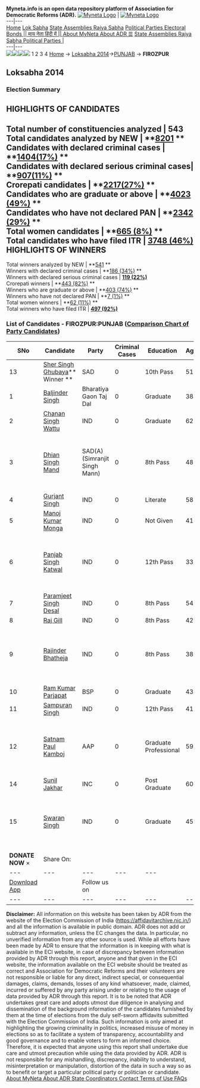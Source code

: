 **Myneta.info is an open data repository platform of Association for Democratic Reforms (ADR).**
[![Myneta Logo](https://www.myneta.info/lib/img/myneta-logo.png)](https://www.myneta.info/) | [![Myneta Logo](https://www.myneta.info/lib/img/adr-logo.png)](https://adrindia.org)  
---|---  
[Home](https://www.myneta.info/) [Lok Sabha](https://www.myneta.info/#ls "Lok Sabha") [ State Assemblies ](https://www.myneta.info/#sa "State Assemblies") [Rajya Sabha](https://www.myneta.info/#rs "Rajya Sabha") [Political Parties ](https://www.myneta.info/party "Political Parties") [ Electoral Bonds ](https://www.myneta.info/electoral_bonds "Electoral Bonds") [ || माय नेता हिंदी में || ](https://translate.google.co.in/translate?prev=hp&hl=en&js=y&u=www.myneta.info&sl=en&tl=hi&history_state0=) [ About MyNeta ](https://adrindia.org/content/about-myneta) [ About ADR ](https://adrindia.org/about-adr/who-we-are) [☰](javascript:void\(0\))
[ State Assemblies ](https://www.myneta.info/#sa "State Assemblies") [ Rajya Sabha ](https://www.myneta.info/#rs "Rajya Sabha") [ Political Parties ](https://www.myneta.info/party "Political Parties")
|   
---|---  
![](https://www.myneta.info/lib/img/banner/banner-1.png)![](https://www.myneta.info/lib/img/banner/banner-2.png)![](https://www.myneta.info/lib/img/banner/banner-3.png)![](https://www.myneta.info/lib/img/banner/banner-4.png)
1  2  3  4 
[Home](https://www.myneta.info/) → [Loksabha 2014](https://www.myneta.info/ls2014/)→[PUNJAB](https://www.myneta.info/ls2014/index.php?action=show_constituencies&state_id=19) → **FIROZPUR**
### 
## Loksabha 2014
###  Election Summary 
HIGHLIGHTS OF CANDIDATES  
---  
Total number of constituencies analyzed |  543   
Total candidates analyzed by NEW | **[8201](https://www.myneta.info/ls2014/index.php?action=summary&subAction=candidates_analyzed&sort=candidate#summary) **  
Candidates with declared criminal cases | **[1404(17%)](https://www.myneta.info/ls2014/index.php?action=summary&subAction=crime&sort=candidate#summary) **  
Candidates with declared serious criminal cases| **[907(11%)](https://www.myneta.info/ls2014/index.php?action=summary&subAction=serious_crime&sort=candidate#summary) **  
Crorepati candidates | **[2217(27%)](https://www.myneta.info/ls2014/index.php?action=summary&subAction=crorepati&sort=candidate#summary) **  
Candidates who are graduate or above | **[4023 (49%)](https://www.myneta.info/ls2014/index.php?action=summary&subAction=education&sort=candidate#summary) **  
Candidates who have not declared PAN | **[2342 (29%)](https://www.myneta.info/ls2014/index.php?action=summary&subAction=without_pan&sort=candidate#summary) **  
Total women candidates | **[665 (8%)](https://www.myneta.info/ls2014/index.php?action=summary&subAction=women_candidate&sort=candidate#summary) **  
Total candidates who have filed ITR | [**3748 (46%)**](https://www.myneta.info/ls2014/index.php?action=summary&subAction=filed_itr&sort=candidate#summary)  
HIGHLIGHTS OF WINNERS  
---  
Total winners analyzed by NEW | **[541](https://www.myneta.info/ls2014/index.php?action=summary&subAction=winner_analyzed&sort=candidate#summary) **  
Winners with declared criminal cases | **[186 (34%)](https://www.myneta.info/ls2014/index.php?action=summary&subAction=winner_crime&sort=candidate#summary) **  
Winners with declared serious criminal cases | **[119 (22%)](https://www.myneta.info/ls2014/index.php?action=summary&subAction=winner_serious_crime&sort=candidate#summary)**  
Crorepati winners | **[443 (82%)](https://www.myneta.info/ls2014/index.php?action=summary&subAction=winner_crorepati&sort=candidate#summary) **  
Winners who are graduate or above | **[403 (74%)](https://www.myneta.info/ls2014/index.php?action=summary&subAction=winner_education&sort=candidate#summary) **  
Winners who have not declared PAN | **[7 (1%)](https://www.myneta.info/ls2014/index.php?action=summary&subAction=winner_without_pan&sort=candidate#summary) **  
Total women winners | **[62 (11%)](https://www.myneta.info/ls2014/index.php?action=summary&subAction=winner_women&sort=candidate#summary) **  
Total winners who have filed ITR | [**497 (92%)**](https://www.myneta.info/ls2014/index.php?action=summary&subAction=winner_filed_itr&sort=candidate#summary)  
### List of Candidates - FIROZPUR:PUNJAB ([Comparison Chart of Party Candidates](https://www.myneta.info/ls2014/comparisonchart.php?constituency_id=387))
SNo | Candidate| Party| Criminal Cases| Education| Age| Total Assets| Liabilities  
---|---|---|---|---|---|---|---  
13  | [Sher Singh Ghubaya](https://www.myneta.info/ls2014/candidate.php?candidate_id=6148)** Winner ** | SAD | 0 | 10th Pass| 51 | Rs 9,61,21,057 ~ 9 Crore+ | Rs 51,33,876 ~ 51 Lacs+  
1  | [Baljinder Singh](https://www.myneta.info/ls2014/candidate.php?candidate_id=6154) | Bharatiya Gaon Taj Dal | 0 | Graduate| 38 | Rs 11,18,000 ~ 11 Lacs+ | Rs 0 ~   
2  | [Chanan Singh Wattu](https://www.myneta.info/ls2014/candidate.php?candidate_id=6146) | IND | 0 | Graduate| 62 | Rs 1,13,39,000 ~ 1 Crore+ | Rs 0 ~   
3  | [Dhian Singh Mand](https://www.myneta.info/ls2014/candidate.php?candidate_id=7793) | SAD(A)(Simranjit Singh Mann) | 0 | 8th Pass| 48 | ![](https://myneta.info/image_v2.php?myneta_folder=ls2014&candidate_id=7793&col=ta) | ![](https://myneta.info/image_v2.php?myneta_folder=ls2014&candidate_id=7793&col=lia)  
4  | [Gurjant Singh](https://www.myneta.info/ls2014/candidate.php?candidate_id=7795) | IND | 0 | Literate| 58 | Rs 6,18,766 ~ 6 Lacs+ | Rs 0 ~   
5  | [Manoj Kumar Monga](https://www.myneta.info/ls2014/candidate.php?candidate_id=7797) | IND | 0 | Not Given| 41 | Rs 3,77,500 ~ 3 Lacs+ | Rs 0 ~   
6  | [Panjab Singh Katwal](https://www.myneta.info/ls2014/candidate.php?candidate_id=7799) | IND | 0 | 12th Pass| 33 | ![](https://myneta.info/image_v2.php?myneta_folder=ls2014&candidate_id=7799&col=ta) | ![](https://myneta.info/image_v2.php?myneta_folder=ls2014&candidate_id=7799&col=lia)  
7  | [Paramjeet Singh Desal](https://www.myneta.info/ls2014/candidate.php?candidate_id=7796) | IND | 0 | 8th Pass| 54 | Rs 9,50,000 ~ 9 Lacs+ | Rs 0 ~   
8  | [Raj Gill](https://www.myneta.info/ls2014/candidate.php?candidate_id=6147) | IND | 0 | 8th Pass| 42 | Rs 5,90,000 ~ 5 Lacs+ | Rs 0 ~   
9  | [Rajinder Bhatheja](https://www.myneta.info/ls2014/candidate.php?candidate_id=7798) | IND | 0 | 8th Pass| 38 | ![](https://myneta.info/image_v2.php?myneta_folder=ls2014&candidate_id=7798&col=ta) | ![](https://myneta.info/image_v2.php?myneta_folder=ls2014&candidate_id=7798&col=lia)  
10  | [Ram Kumar Parjapat](https://www.myneta.info/ls2014/candidate.php?candidate_id=6151) | BSP | 0 | Graduate| 43 | Rs 1,49,55,000 ~ 1 Crore+ | Rs 25,18,500 ~ 25 Lacs+  
11  | [Sampuran Singh](https://www.myneta.info/ls2014/candidate.php?candidate_id=7794) | IND | 0 | 12th Pass| 41 | Rs 12,87,246 ~ 12 Lacs+ | Rs 0 ~   
12  | [Satnam Paul Kamboj](https://www.myneta.info/ls2014/candidate.php?candidate_id=6150) | AAP | 0 | Graduate Professional| 59 | ![](https://myneta.info/image_v2.php?myneta_folder=ls2014&candidate_id=6150&col=ta) | ![](https://myneta.info/image_v2.php?myneta_folder=ls2014&candidate_id=6150&col=lia)  
14  | [Sunil Jakhar](https://www.myneta.info/ls2014/candidate.php?candidate_id=6149) | INC | 0 | Post Graduate| 60 | Rs 25,30,69,342 ~ 25 Crore+ | Rs 0 ~   
15  | [Swaran Singh](https://www.myneta.info/ls2014/candidate.php?candidate_id=6152) | IND | 0 | Graduate| 45 | ![](https://myneta.info/image_v2.php?myneta_folder=ls2014&candidate_id=6152&col=ta) | ![](https://myneta.info/image_v2.php?myneta_folder=ls2014&candidate_id=6152&col=lia)  
|  **DONATE NOW** × |  Share On:  | [](https://api.whatsapp.com/send?text=https%3A%2F%2Fmyneta.info%2Fpunjab2022%2Findex.php%3Faction%3Dshow_constituencies%26state_id%3D19) | [](https://www.facebook.com/sharer/sharer.php?u=https%3A%2F%2Fmyneta.info%2Fpunjab2022%2Findex.php%3Faction%3Dshow_constituencies%26state_id%3D19) | [](https://twitter.com/share?url=https%3A%2F%2Fmyneta.info%2Fpunjab2022%2Findex.php%3Faction%3Dshow_constituencies%26state_id%3D19)  
---|---|---|---|---  
| [ Download App ](https://play.google.com/store/apps/details?id=com.webrosoft.myneta1&pcampaignid=pcampaignidMKT-Other-global-all-co-prtnr-py-PartBadge-Mar2515-1) | [](https://play.google.com/store/apps/details?id=com.webrosoft.myneta1&pcampaignid=pcampaignidMKT-Other-global-all-co-prtnr-py-PartBadge-Mar2515-1) |  Follow us on  | [](https://www.facebook.com/adrindia.org/) | [](https://twitter.com/adrspeaks) | [](https://groups.google.com/g/national-election-watch?hl=en&pli=1) | [](https://www.instagram.com/adrspeaks/) | [](https://www.youtube.com/user/adrspeaks) | [](https://sharechat.com/profile/adrspeaks)  
---|---|---|---|---|---|---|---|---  
**Disclaimer:** All information on this website has been taken by ADR from the website of the Election Commission of India (https://affidavitarchive.nic.in/) and all the information is available in public domain. ADR does not add or subtract any information, unless the EC changes the data. In particular, no unverified information from any other source is used. While all efforts have been made by ADR to ensure that the information is in keeping with what is available in the ECI website, in case of discrepancy between information provided by ADR through this report, anyone and that given in the ECI website, the information available on the ECI website should be treated as correct and Association for Democratic Reforms and their volunteers are not responsible or liable for any direct, indirect special, or consequential damages, claims, demands, losses of any kind whatsoever, made, claimed, incurred or suffered by any party arising under or relating to the usage of data provided by ADR through this report. It is to be noted that ADR undertakes great care and adopts utmost due diligence in analysing and dissemination of the background information of the candidates furnished by them at the time of elections from the duly self-sworn affidavits submitted with the Election Commission of India. Such information is only aimed at highlighting the growing criminality in politics, increased misuse of money in elections so as to facilitate a system of transparency, accountability and good governance and to enable voters to form an informed choice. Therefore, it is expected that anyone using this report shall undertake due care and utmost precaution while using the data provided by ADR. ADR is not responsible for any mishandling, discrepancy, inability to understand, misinterpretation or manipulation, distortion of the data in such a way so as to benefit or target a particular political party or politician or candidate. 
[ About MyNeta ](https://adrindia.org/content/about-myneta) [ About ADR ](https://adrindia.org/about-adr/who-we-are) [ State Coordinators ](https://adrindia.org/about-adr/state-coordinators) [ Contact ](https://adrindia.org/contact-us) [ Terms of Use ](https://adrindia.org/content/adr-terms-use) [ FAQs ](https://adrindia.org/content/faqs)
